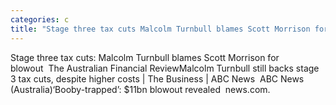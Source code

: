 ```yaml
---
categories: c
title: "Stage three tax cuts Malcolm Turnbull blames Scott Morrison for blowout  The Australian Financial Review"
---
```

Stage three tax cuts: Malcolm Turnbull blames Scott Morrison for blowout&nbsp;&nbsp;The Australian Financial ReviewMalcolm Turnbull still backs stage 3 tax cuts, despite higher costs | The Business | ABC News&nbsp;&nbsp;ABC News (Australia)‘Booby-trapped’: $11bn blowout revealed&nbsp;&nbsp;news.com.